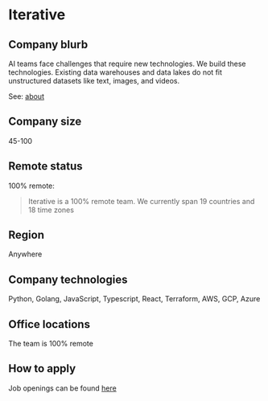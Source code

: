 # Iterative

## Company blurb

AI teams face challenges that require new technologies. We build these technologies. Existing data warehouses and data lakes do not fit unstructured datasets like text, images, and videos.

See: [about](http://iterative.ai/about)

## Company size

45-100

## Remote status

100% remote:

> Iterative is a 100% remote team. We currently span 19 countries and 18 time zones

## Region

Anywhere

## Company technologies

Python, Golang, JavaScript, Typescript, React, Terraform, AWS, GCP, Azure

## Office locations

The team is 100% remote

## How to apply

Job openings can be found [here](https://jobs.lever.co/iterative?lever-origin=applied&lever-source%5B%5D=gh.remoteintech)

